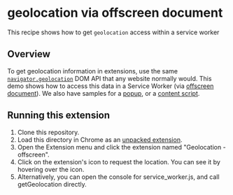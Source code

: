 # geolocation via offscreen document

This recipe shows how to get `geolocation` access within a service worker

## Overview

To get geolocation information in extensions, use the same [`navigator.geolocation`][6] DOM API that any website normally would. This demo shows how to access this data in a Service Worker (via [offscreen document][2]). We also have samples for a [popup][3], or a [content script][4].

## Running this extension

1. Clone this repository.
1. Load this directory in Chrome as an [unpacked extension][1].
1. Open the Extension menu and click the extension named "Geolocation - offscreen".
1. Click on the extension's icon to request the location. You can see it by hovering over the icon.
1. Alternatively, you can open the console for service_worker.js, and call getGeolocation directly.

[1]: https://developer.chrome.com/docs/extensions/mv3/getstarted/development-basics/#load-unpacked
[2]: https://developer.chrome.com/docs/extensions/reference/offscreen/
[3]: /functional-samples/cookbook.geolocation-popup
[4]: /functional-samples/cookbook.geolocation-contentscript
[6]: https://developer.mozilla.org/docs/Web/API/Navigator/geolocation
